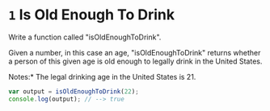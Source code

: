 # `1` Is Old Enough To Drink

Write a function called "isOldEnoughToDrink".

Given a number, in this case an age, "isOldEnoughToDrink" returns whether a person of this given age is old enough to legally drink in the United States.

Notes:* The legal drinking age in the United States is 21.


```js
var output = isOldEnoughToDrink(22);
console.log(output); // --> true
```
